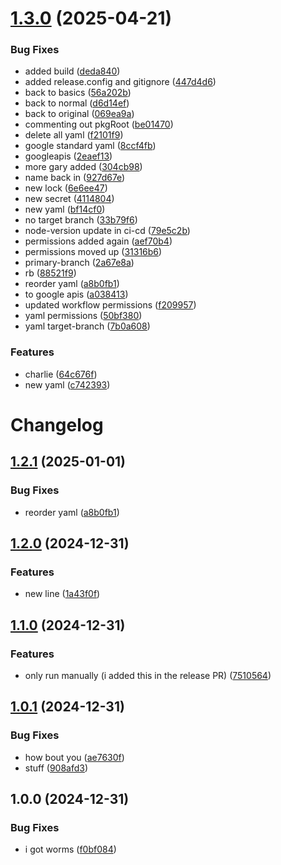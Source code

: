 # [1.3.0](https://github.com/qthedoc/cicd/compare/v1.2.0...v1.3.0) (2025-04-21)


### Bug Fixes

* added build ([deda840](https://github.com/qthedoc/cicd/commit/deda84094a6b731500f11b85f32e6a060a5a1709))
* added release.config and gitignore ([447d4d6](https://github.com/qthedoc/cicd/commit/447d4d6bb63b172c3113d26672804679f4b92d14))
* back to basics ([56a202b](https://github.com/qthedoc/cicd/commit/56a202b8d7b6b11d63a9511b5c021d4ee6b76503))
* back to normal ([d6d14ef](https://github.com/qthedoc/cicd/commit/d6d14efe575a798f353b347ca986b3bd378c5818))
* back to original ([069ea9a](https://github.com/qthedoc/cicd/commit/069ea9a1a91a2668417939619078f7076d62b95a))
* commenting out pkgRoot ([be01470](https://github.com/qthedoc/cicd/commit/be01470d9b3ed268b0f04fee0479236b86779ea6))
* delete all yaml ([f2101f9](https://github.com/qthedoc/cicd/commit/f2101f9c33925af97a8772928496788e77dfdafa))
* google standard yaml ([8ccf4fb](https://github.com/qthedoc/cicd/commit/8ccf4fbf8920f7fa40b1b0af3e9910217243936a))
* googleapis ([2eaef13](https://github.com/qthedoc/cicd/commit/2eaef13c40440adf794fe85ea71036f89f4360c6))
* more gary added ([304cb98](https://github.com/qthedoc/cicd/commit/304cb98e4b1c496b6eba7a8138a5bd56315246de))
* name back in ([927d67e](https://github.com/qthedoc/cicd/commit/927d67e9edbc659b85bf04b6c81676a3c4dd8e3b))
* new lock ([6e6ee47](https://github.com/qthedoc/cicd/commit/6e6ee4734a3558fa6b212b242f0f445acc18a88b))
* new secret ([4114804](https://github.com/qthedoc/cicd/commit/4114804ddc473eecd4344f7749b9d43b96a08cbf))
* new yaml ([bf14cf0](https://github.com/qthedoc/cicd/commit/bf14cf04ed4ed769fdf06250d61a77fb02c7fa35))
* no target branch ([33b79f6](https://github.com/qthedoc/cicd/commit/33b79f60a9944a9b8a34d2230729286f68ef2c10))
* node-version update in ci-cd ([79e5c2b](https://github.com/qthedoc/cicd/commit/79e5c2b8a447d907f4c5f0b22227e9155a38e25f))
* permissions added again ([aef70b4](https://github.com/qthedoc/cicd/commit/aef70b4a866d3ce4774d40a6ed90c89812d4dc2f))
* permissions moved up ([31316b6](https://github.com/qthedoc/cicd/commit/31316b64db7a4ff295c9377d2086506904778c9c))
* primary-branch ([2a67e8a](https://github.com/qthedoc/cicd/commit/2a67e8a108f4d7377dc0a262290fc8a5be6d96f1))
* rb ([88521f9](https://github.com/qthedoc/cicd/commit/88521f97bd8c4f4f325c4d32c0a7cbb5587412fd))
* reorder yaml ([a8b0fb1](https://github.com/qthedoc/cicd/commit/a8b0fb13d000e82034fe4a163ff72ab2a70b600f))
* to google apis ([a038413](https://github.com/qthedoc/cicd/commit/a038413f17a1915960c6baee5e417c8efec9ae70))
* updated workflow permissions ([f209957](https://github.com/qthedoc/cicd/commit/f209957ec8e3b82ceb1bb7271681e897c2f946a8))
* yaml permissions ([50bf380](https://github.com/qthedoc/cicd/commit/50bf3806e485de8ac99f059b5ac49e95e1746b80))
* yaml target-branch ([7b0a608](https://github.com/qthedoc/cicd/commit/7b0a608cb7a2ef7831c40032d605fc076358a708))


### Features

* charlie ([64c676f](https://github.com/qthedoc/cicd/commit/64c676fc34885ad10c9fec9ccec0a6f9510fbdcb))
* new yaml ([c742393](https://github.com/qthedoc/cicd/commit/c7423931a524f207ceeb70635d876126f1f915fb))

# Changelog

## [1.2.1](https://github.com/qthedoc/cicd/compare/v1.2.0...v1.2.1) (2025-01-01)


### Bug Fixes

* reorder yaml ([a8b0fb1](https://github.com/qthedoc/cicd/commit/a8b0fb13d000e82034fe4a163ff72ab2a70b600f))

## [1.2.0](https://github.com/qthedoc/cicd/compare/v1.1.0...v1.2.0) (2024-12-31)


### Features

* new line ([1a43f0f](https://github.com/qthedoc/cicd/commit/1a43f0fb3f51afca1e1a3e9f378c151af5ae83e0))

## [1.1.0](https://github.com/qthedoc/cicd/compare/v1.0.1...v1.1.0) (2024-12-31)


### Features

* only run manually (i added this in the release PR) ([7510564](https://github.com/qthedoc/cicd/commit/75105649dfe95e178ef8a48d6be28309aed03e66))

## [1.0.1](https://github.com/qthedoc/cicd/compare/v1.0.0...v1.0.1) (2024-12-31)


### Bug Fixes

* how bout you ([ae7630f](https://github.com/qthedoc/cicd/commit/ae7630fe8da76f8a547ba20a176354121bda2ec2))
* stuff ([908afd3](https://github.com/qthedoc/cicd/commit/908afd39e54eafe5e0bfd8e9228ab6afd880b97e))

## 1.0.0 (2024-12-31)


### Bug Fixes

* i got worms ([f0bf084](https://github.com/qthedoc/cicd/commit/f0bf084e489af6a946a9f3f4382662e23ac12be1))
